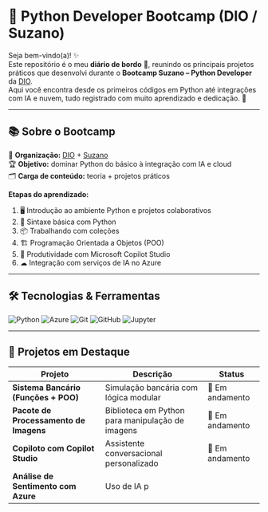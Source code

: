 # 🐍 Python Developer Bootcamp (DIO / Suzano)

Seja bem-vindo(a)! ✨  
Este repositório é o meu **diário de bordo** 🚀, reunindo os principais projetos práticos que desenvolvi durante o **Bootcamp Suzano – Python Developer** da [DIO](https://www.dio.me/).  
Aqui você encontra desde os primeiros códigos em Python até integrações com IA e nuvem, tudo registrado com muito aprendizado e dedicação. 💜  

---

## 📚 Sobre o Bootcamp

📍 **Organização:** [DIO](https://www.dio.me/) + [Suzano](https://www.suzano.com.br/)  
🏆 **Objetivo:** dominar Python do básico à integração com IA e cloud  
🗂 **Carga de conteúdo:** teoria + projetos práticos

**Etapas do aprendizado:**
1. 🖥 Introdução ao ambiente Python e projetos colaborativos  
2. 🐍 Sintaxe básica com Python  
3. 📦 Trabalhando com coleções  
4. 🏗 Programação Orientada a Objetos (POO)  
5. 🤖 Produtividade com Microsoft Copilot Studio  
6. ☁ Integração com serviços de IA no Azure  

---

## 🛠 Tecnologias & Ferramentas

![Python](https://img.shields.io/badge/Python-3776AB?style=for-the-badge&logo=python&logoColor=white)
![Azure](https://img.shields.io/badge/Azure-0078D4?style=for-the-badge&logo=microsoft-azure&logoColor=white)
![Git](https://img.shields.io/badge/Git-F05032?style=for-the-badge&logo=git&logoColor=white)
![GitHub](https://img.shields.io/badge/GitHub-181717?style=for-the-badge&logo=github&logoColor=white)
![Jupyter](https://img.shields.io/badge/Jupyter-F37626?style=for-the-badge&logo=jupyter&logoColor=white)

---

## 📂 Projetos em Destaque

| Projeto | Descrição | Status |
|---------|-----------|--------|
| **Sistema Bancário (Funções + POO)** | Simulação bancária com lógica modular | 🚧 Em andamento |
| **Pacote de Processamento de Imagens** | Biblioteca em Python para manipulação de imagens | 🚧 Em andamento |
| **Copiloto com Copilot Studio** | Assistente conversacional personalizado | 🚧 Em andamento|
| **Análise de Sentimento com Azure** | Uso de IA p
